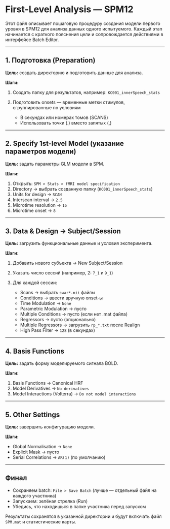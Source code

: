 # First-Level Analysis — SPM12

Этот файл описывает пошаговую процедуру создания модели первого уровня в SPM12 для анализа данных одного испытуемого. Каждый этап начинается с краткого пояснения цели и сопровождается действиями в интерфейсе Batch Editor.

---

## 1. Подготовка (Preparation)

**Цель:** создать директорию и подготовить данные для анализа.

**Шаги:**

1. Создать папку для результатов, например: `KC001_innerSpeech_stats`
2. Подготовить onsets — временные метки стимулов, сгруппированные по условиям

   * В секундах или номерах томов (SCANS)
   * Использовать точки (.) вместо запятых (,)

---

## 2. Specify 1st-level Model (указание параметров модели)

**Цель:** задать параметры GLM модели в SPM.

**Шаги:**

1. Открыть: `SPM > Stats > fMRI model specification`
2. Directory → выбрать созданную папку (`KC001_innerSpeech_stats`)
3. Units for design → `SCAN`
4. Interscan interval → `2.5`
5. Microtime resolution → `16`
6. Microtime onset → `8`

---

## 3. Data & Design → Subject/Session

**Цель:** загрузить функциональные данные и условия эксперимента.

**Шаги:**

1. Добавить нового субъекта → New Subject/Session
2. Указать число сессий (например, 2: `7_1` и `9_1`)
3. Для каждой сессии:

   * Scans → выбрать `swar*.nii` файлы
   * Conditions → ввести вручную onset-ы
   * Time Modulation → `None`
   * Parametric Modulation → пусто
   * Multiple Conditions → пусто (если нет .mat файла)
   * Regressors → пусто (опционально)
   * Multiple Regressors → загрузить `rp_*.txt` после Realign
   * High Pass Filter → `128` (в секундах)

---

## 4. Basis Functions

**Цель:** задать форму моделируемого сигнала BOLD.

**Шаги:**

1. Basis Functions → Canonical HRF
2. Model Derivatives → `No derivatives`
3. Model Interactions (Volterra) → `Do not model interactions`

---

## 5. Other Settings

**Цель:** завершить конфигурацию модели.

**Шаги:**

* Global Normalisation → `None`
* Explicit Mask → пусто
* Serial Correlations → `AR(1)` (по умолчанию)

---

## Финал

* Сохраняем batch: `File > Save Batch` (лучше — отдельный файл на каждого участника)
* Запускаем: зелёная стрелка (Run)
* Убедись, что находишься в папке участника перед запуском

Результаты сохранятся в указанной директории и будут включать файл `SPM.mat` и статистические карты.
